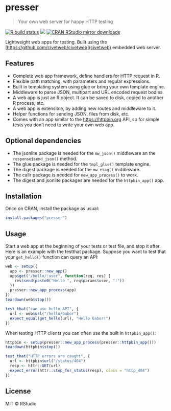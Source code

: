 
<!-- README.md is generated from README.Rmd. Please edit that file -->

# presser

> Your own web server for happy HTTP testing

<!-- badges: start -->

[![R build
status](https://github.com/gaborcsardi/pressr/workflows/R-CMD-check/badge.svg)](https://github.com/gaborcsardi/pressr/actions)
[![](http://www.r-pkg.org/badges/version/presser)](http://www.r-pkg.org/pkg/presser)
[![CRAN RStudio mirror
downloads](http://cranlogs.r-pkg.org/badges/presser)](http://www.r-pkg.org/pkg/presser)
<!-- badges: end -->

Lightweight web apps for testing. Built using the
[https://github.com/civetweb/civetweb](civetweb) embedded web server.

## Features

  - Complete web app framework, define handlers for HTTP request in R.
  - Flexible path matching, with parameters and regular expressions.
  - Built in templating system using glue or bring your own template
    engine.
  - Middleware to parse JSON, multipart and URL encoded request bodies.
  - A web app is just an R object. It can be saved to disk, copied to
    another R process, etc.
  - A web app is extensible, by adding new routes and middleware to it.
  - Helper functions for sending JSON, files from disk, etc.
  - Comes with an app similar to the <https://httpbin.org> API, so for
    simple tests you don’t need to write your own web app.

## Optional dependencies

  - The jsonlite package is needed for the `mw_json()` middleware an the
    `response$send_json()` method.
  - The glue package is needed for the `tmpl_glue()` template engine.
  - The digest package is needed for the `mw_etag()` middleware.
  - The callr package is needed for `new_app_process()` to work.
  - The digest and jsonlite packages are needed for the `httpbin_app()`
    app.

## Installation

Once on CRAN, install the package as usual:

``` r
install.packages("presser")
```

## Usage

Start a web app at the beginning of your tests or test file, and stop it
after. Here is an example with the testthat package. Suppose you want to
test that your `get_hello()` function can query an API:

``` r
web <- setup({
  app <- presser::new_app()
  app$get("/hello/:user", function(req, res) {
    res$send(paste0("Hello ", req$params$user, "!"))
  })
  presser::new_app_process(app)
})
teardown(web$stop())

test_that("can use hello API", {
  url <- web$url("/hello/Gabor")
  expect_equal(get_hello(url), "Hello Gabor!")
})
```

When testing HTTP clients you can often use the built in
`httpbin_app()`:

``` r
httpbin <- setup(presser::new_app_process(presser::httpbin_app()))
teardown(httpbin$stop())

test_that("HTTP errors are caught", {
  url <- httpbin$url("/status/404")
  resp <- httr::GET(url)
  expect_error(httr::stop_for_status(resp), class = "http_404")
})
```

## License

MIT © RStudio
